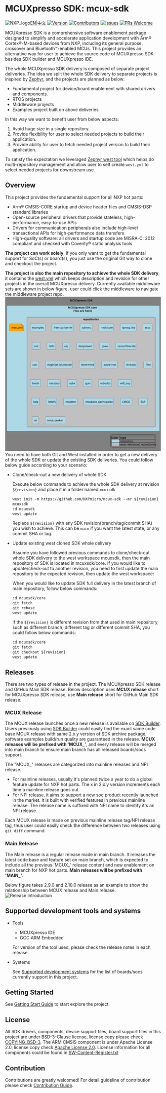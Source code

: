 # MCUXpresso SDK: mcux-sdk

![NXP_logo](docs/nxp_logo_small.png)[EN](./README.md)|[中文](./README_CN.md)
[![Version](https://img.shields.io/github/v/release/NXPMicro/mcux-sdk)](https://github.com/NXPmicro/mcux-sdk/releases/latest)
[![Contributors](https://img.shields.io/github/contributors/NXPMicro/mcux-sdk)](https://github.com/NXPmicro/mcux-sdk/graphs/contributors)
[![Issues](https://img.shields.io/github/issues/NXPMicro/mcux-sdk)](https://github.com/NXPmicro/mcux-sdk/issues)
[![PRs Welcome](https://img.shields.io/badge/PRs-welcome-brightgreen.svg?style=flat-square)](https://github.com/NXPmicro/mcux-sdk/pulls)

MCUXpresso SDK is a comprehensive software enablement package designed to simplify and accelerate application development with Arm® Cortex®-M-based devices from NXP, including its general purpose, crossover and Bluetooth™-enabled MCUs. This project provides an alternative way for user to achieve the source code of MCUXpresso SDK besides SDK builder and MCUXpresso IDE.

The whole MCUXpresso SDK delivery is composed of separate project deliveries. The idea we split the whole SDK delivery to separate projects is inspired by [Zephyr](https://github.com/zephyrproject-rtos/zephyr), and the projects are planned as below:
* Fundamental project for device/board enablement with shared drivers and components.
* RTOS projects
* Middleware projects
* Examples project built on above deliveries

In this way we want to benefit user from below aspects:
1. Avoid huge size in a single repository.
2. Provide flexibility for user to select needed projects to build their application.
3. Provide ability for user to fetch needed project version to build their application.

To satisfy the expectation we leveraged [Zephyr west tool](https://docs.zephyrproject.org/latest/guides/west/index.html) which helps do multi-repository management and allow user to self create ```west.yml``` to select needed projects for downstream use.

## Overview
This project provides the fundamental support for all NXP hot parts:

* Arm® CMSIS-CORE startup and device header files and CMSIS-DSP standard libraries
* Open-source peripheral drivers that provide stateless, high-performance, easy-to-use APIs
* Drivers for communication peripherals also include high-level transactional APIs for high-performance data transfers
* High-quality software: all drivers and startup code are MISRA-C: 2012 compliant and checked with Coverity® static analysis tools

**The project can work solely**, if you only want to get the fundamental support for SoC(s) or board(s), you just use the original Git way to clone and checkout the project.

**The project is also the main repository to achieve the whole SDK delivery**, it contains the [west.yml](https://github.com/NXPmicro/mcux-sdk/blob/main/west.yml) which keeps description and revision for other projects in the overall MCUXpresso delivery. Currently available middleware sets are shown in below figure, user could click the middleware to navigate the middleware project repo.
[![MCUXSDK Graph](docs/sdk_graph.svg)](https://htmlpreview.github.io/?https://github.com/DavidJurajdaNXP/mcux-sdk/blob/update_repository_map/docs/sdk_graph.svg)
You need to have both Git and West installed in order to get a new delivery of the whole SDK or update the existing SDK deliveries. You could follow below guide according to your scenario:
* Clone/check-out a new delivery of whole SDK

    Execute below commands to achieve the whole SDK delivery at revision ```${revision}``` and place it in a folder named ```mcuxsdk```
    ```
    west init -m https://github.com/NXPmicro/mcux-sdk --mr ${revision} mcuxsdk
    cd mcuxsdk
    west update
    ```
    Replace ```${revision}``` with any SDK revision(branch/tag/commit SHA) you wish to achieve. This can be ```main``` if you want the latest state, or any commit SHA or tag.

* Update existing west cloned SDK whole delivery

    Assume you have followed previous commands to clone/check-out whole SDK delivery to the west workspace mcuxsdk, then the main repository of SDK is located in mcuxsdk/core. If you would like to update/check-out to another revision, you need to first update the main repository to the expected revision, then update the west workspace:

    When you would like to update SDK full delivery in the latest branch of main repository, follow below commands:

     ```
    cd mcuxsdk/core
    git fetch
    git rebase
    west update
    ```

    If the ```${revision}``` is different revision from that used in main repository, such as different branch, different tag or different commit SHA, you could follow below commands:
    ```
    cd mcuxsdk/core
    git fetch
    git checkout ${revision}
    west update
    ```

## Releases

There are two types of release in the project. The MCUXpresso SDK release and GitHub Main SDK release. Below description uses **MCUX release** short for MCUXpresso SDK release, use **Main release** short for GitHub Main SDK release.

### MCUX Release
The MCUX release launches once a new release is available on [SDK Builder](http://mcuxpresso.nxp.com/). Users previously using [SDK Builder](http://mcuxpresso.nxp.com/) could easily find the exact same code base MCUX release with same 2.x.y version of SDK archive package, software examples build/run quality are guaranteed in the release. **MCUX releases will be prefixed with 'MCUX_'**, and every release will be merged into main branch to ensure main branch has all released boards/socs support.

The "MCUX_" releases are categorized into mainline releases and NPI release.
* For mainline releases, usually it's planned twice a year to do a global feature update for NXP hot parts. The x in 2.x.y version increments each time a mainline release goes out.
* For NPI release, it aims to support a new soc product recently launched in the market. It is built with verified features in previous mainline release. The release name is suffixed with NPI name to identify it's an NPI release.

Each MCUX release is made on previous mainline release tag/NPI release tag, thus user could easily check the difference between two releases using ````git diff```` command.

### Main Release
The Main release is a regular release made in main branch. It releases the latest code base and feature set on main branch, which is expected to include all the previous 'MCUX_' release content and new enablement on main branch for NXP hot parts. **Main releases will be prefixed with 'MAIN_'**.

Below figure takes 2.9.0 and 2.10.0 release as an example to show the relationship between MCUX release and Main release.
![Release Introduction](docs/Getting_Started/images/github_release_introduction.png)

## Supported development tools and systems
* Tools
    * MCUXpresso IDE
    * GCC ARM Embedded

    For version of the tool used, please check the release notes in each release.
* Systems

    See [Supported development systems](docs/supported_development_systems.md) for the list of boards/socs currently support in this project.

## Getting Started
See [Getting Start Guide](docs/Getting_Started.md) to start explore the project.

## License
All SDK drivers, components, device support files, board support files in this project are under BSD-3-Clause license, license copy please check [COPYING_BSD-3](COPYING-BSD-3). The ARM CMSIS component is under Apache License 2.0, license copy check [Apache License 2.0](CMSIS/LICENSE.txt). License information for all components could be found in [SW-Content-Register.txt](SW-Content-Register.txt)

## Contribution
Contributions are greatly welcomed! For detail guideline of contribution please check [Contribution Guide](CONTRIBUTING.md).

